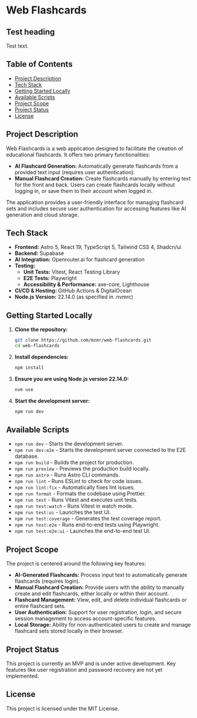 # Web Flashcards

## Test heading
Test text.

## Table of Contents
- [Project Description](#project-description)
- [Tech Stack](#tech-stack)
- [Getting Started Locally](#getting-started-locally)
- [Available Scripts](#available-scripts)
- [Project Scope](#project-scope)
- [Project Status](#project-status)
- [License](#license)

## Project Description
Web Flashcards is a web application designed to facilitate the creation of educational flashcards. It offers two primary functionalities:

- **AI Flashcard Generation:** Automatically generate flashcards from a provided text input (requires user authentication).
- **Manual Flashcard Creation:** Create flashcards manually by entering text for the front and back. Users can create flashcards locally without logging in, or save them to their account when logged in.

The application provides a user-friendly interface for managing flashcard sets and includes secure user authentication for accessing features like AI generation and cloud storage.

## Tech Stack
- **Frontend:** Astro 5, React 19, TypeScript 5, Tailwind CSS 4, Shadcn/ui
- **Backend:** Supabase
- **AI Integration:** Openrouter.ai for flashcard generation
- **Testing:** 
  - **Unit Tests:** Vitest, React Testing Library
  - **E2E Tests:** Playwright
  - **Accessibility & Performance:** axe-core, Lighthouse
- **CI/CD & Hosting:** GitHub Actions & DigitalOcean
- **Node.js Version:** 22.14.0 (as specified in .nvmrc)

## Getting Started Locally
1. **Clone the repository:**
   ```bash
   git clone https://github.com/mzmr/web-flashcards.git
   cd web-flashcards
   ```
2. **Install dependencies:**
   ```bash
   npm install
   ```
3. **Ensure you are using Node.js version 22.14.0:**
   ```bash
   nvm use
   ```
4. **Start the development server:**
   ```bash
   npm run dev
   ```

## Available Scripts
- `npm run dev` - Starts the development server.
- `npm run dev:e2e` - Starts the development server connected to the E2E database.
- `npm run build` - Builds the project for production.
- `npm run preview` - Previews the production build locally.
- `npm run astro` - Runs Astro CLI commands.
- `npm run lint` - Runs ESLint to check for code issues.
- `npm run lint:fix` - Automatically fixes lint issues.
- `npm run format` - Formats the codebase using Prettier.
- `npm run test` - Runs Vitest and executes unit tests.
- `npm run test:watch` - Runs Vitest in watch mode.
- `npm run test:ui` - Launches the test UI.
- `npm run test:coverage` - Generates the test coverage report.
- `npm run test:e2e` - Runs end-to-end tests using Playwright.
- `npm run test:e2e:ui` - Launches the end-to-end test UI.

## Project Scope
The project is centered around the following key features:

- **AI-Generated Flashcards:** Process input text to automatically generate flashcards (requires login).
- **Manual Flashcard Creation:** Provide users with the ability to manually create and edit flashcards, either locally or within their account.
- **Flashcard Management:** View, edit, and delete individual flashcards or entire flashcard sets.
- **User Authentication:** Support for user registration, login, and secure session management to access account-specific features.
- **Local Storage:** Ability for non-authenticated users to create and manage flashcard sets stored locally in their browser.

## Project Status
This project is currently an MVP and is under active development. Key features like user registration and password recovery are not yet implemented.

## License
This project is licensed under the MIT License. 
